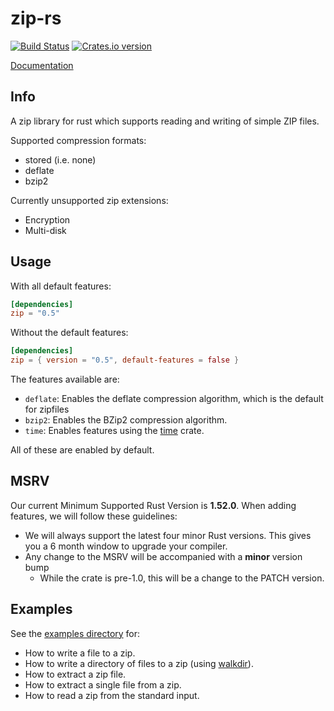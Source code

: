 zip-rs
======

[![Build Status](https://img.shields.io/github/workflow/status/zip-rs/zip/CI)](https://github.com/zip-rs/zip/actions?query=branch%3Amaster+workflow%3ACI)
[![Crates.io version](https://img.shields.io/crates/v/zip.svg)](https://crates.io/crates/zip)

[Documentation](https://docs.rs/zip/0.5.13/zip/)


Info
----

A zip library for rust which supports reading and writing of simple ZIP files.

Supported compression formats:

* stored (i.e. none)
* deflate
* bzip2

Currently unsupported zip extensions:

* Encryption
* Multi-disk

Usage
-----

With all default features:

```toml
[dependencies]
zip = "0.5"
```

Without the default features:

```toml
[dependencies]
zip = { version = "0.5", default-features = false }
```

The features available are:

* `deflate`: Enables the deflate compression algorithm, which is the default for zipfiles
* `bzip2`: Enables the BZip2 compression algorithm.
* `time`: Enables features using the [time](https://github.com/rust-lang-deprecated/time) crate.

All of these are enabled by default.

MSRV
----

Our current Minimum Supported Rust Version is **1.52.0**. When adding features,
we will follow these guidelines:

- We will always support the latest four minor Rust versions. This gives you a 6
  month window to upgrade your compiler.
- Any change to the MSRV will be accompanied with a **minor** version bump
   - While the crate is pre-1.0, this will be a change to the PATCH version.

Examples
--------

See the [examples directory](examples) for:
   * How to write a file to a zip.
   * How to write a directory of files to a zip (using [walkdir](https://github.com/BurntSushi/walkdir)).
   * How to extract a zip file.
   * How to extract a single file from a zip.
   * How to read a zip from the standard input.
